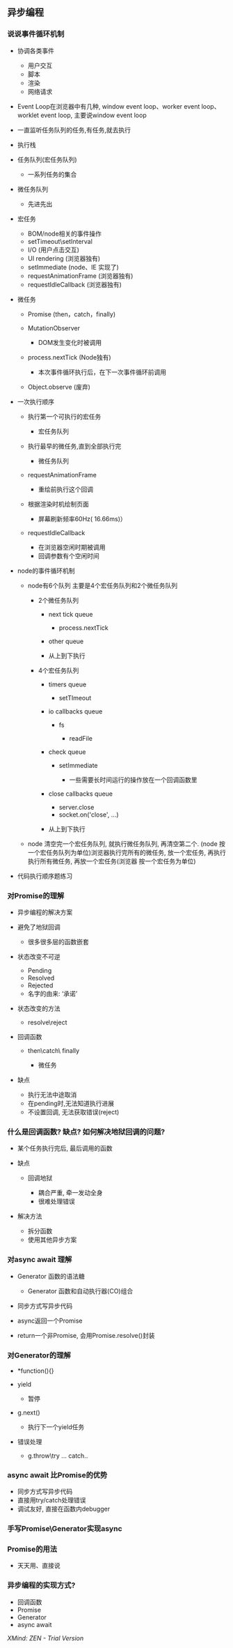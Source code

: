 ## 异步编程

### 说说事件循环机制

- 协调各类事件

	- 用户交互
	- 脚本
	- 渲染
	- 网络请求

- Event Loop在浏览器中有几种, window event loop、worker event loop、worklet event loop, 主要说window event loop
- 一直监听任务队列的任务,有任务,就去执行
- 执行栈
- 任务队列(宏任务队列)

	- 一系列任务的集合

- 微任务队列 

	- 先进先出

- 宏任务

	- BOM/node相关的事件操作
	- setTimeout\setInterval
	- I/O (用户点击交互)
	- UI rendering (浏览器独有)
	- setImmediate (node、IE 实现了)
	- requestAnimationFrame (浏览器独有)
	- requestIdleCallback (浏览器独有)

- 微任务

	- Promise (then，catch，finally)
	- MutationObserver

		- DOM发生变化时被调用

	- process.nextTick (Node独有)

		- 本次事件循环执行后，在下一次事件循环前调用

	-  Object.observe  (废弃)

- 一次执行顺序

	- 执行第一个可执行的宏任务

		- 宏任务队列

	- 执行最早的微任务,直到全部执行完

		- 微任务队列

	- requestAnimationFrame

		- 重绘前执行这个回调

	- 根据渲染时机绘制页面

		- 屏幕刷新频率60Hz( 16.66ms)）

	- requestIdleCallback

		- 在浏览器空闲时期被调用
		- 回调参数有个空闲时间

- node的事件循环机制

	- node有6个队列 主要是4个宏任务队列和2个微任务队列

		- 2个微任务队列

			- next tick queue

				- process.nextTick

			- other queue
			- 从上到下执行

		- 4个宏任务队列

			- timers queue

				- setTImeout

			- io callbacks queue

				- fs

					- readFile

			- check queue

				- setImmediate

					- 一些需要长时间运行的操作放在一个回调函数里

			- close callbacks queue

				- server.close
				- socket.on('close', ...)

			- 从上到下执行

	- node 清空完一个宏任务队列, 就执行微任务队列, 再清空第二个. (node 按一个宏任务队列为单位)浏览器执行完所有的微任务, 放一个宏任务, 再执行执行所有微任务, 再放一个宏任务(浏览器 按一个宏任务为单位)

- 代码执行顺序题练习

### 对Promise的理解

- 异步编程的解决方案
- 避免了地狱回调

	- 很多很多层的函数嵌套

- 状态改变不可逆

	- Pending
	- Resolved
	- Rejected
	- 名字的由来: ‘承诺’

- 状态改变的方法

	- resolve\reject

- 回调函数

	- then\catch\ finally

		- 微任务

- 缺点

	- 执行无法中途取消
	- 在pending时,无法知道执行进展
	- 不设置回调, 无法获取错误(reject)

### 什么是回调函数? 缺点? 如何解决地狱回调的问题?

- 某个任务执行完后, 最后调用的函数
- 缺点

	- 回调地狱

		- 耦合严重, 牵一发动全身
		- 很难处理错误

- 解决方法

	- 拆分函数
	- 使用其他异步方案

### 对async await 理解

- Generator 函数的语法糖

	- Generator 函数和自动执行器(CO)组合

- 同步方式写异步代码
- async返回一个Promise
- return一个非Promise, 会用Promise.resolve()封装

### 对Generator的理解

- *function(){}
- yield

	- 暂停

- g.next()

	- 执行下一个yield任务

- 错误处理

	- g.throw\try ... catch..

### async await 比Promise的优势

- 同步方式写异步代码
- 直接用try/catch处理错误
- 调试友好, 直接在函数内debugger

### 手写Promise\Generator实现async

### Promise的用法

- 天天用、直接说

### 异步编程的实现方式?

- 回调函数
- Promise
- Generator
- async await 

*XMind: ZEN - Trial Version*